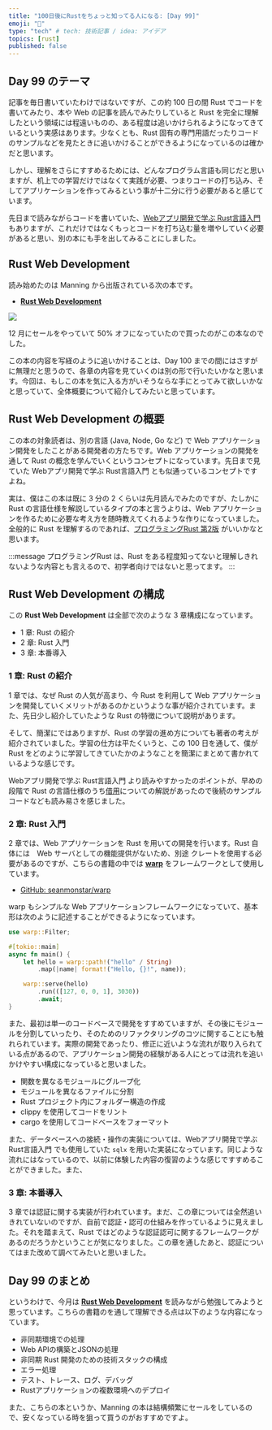 ```yaml
---
title: "100日後にRustをちょっと知ってる人になる: [Day 99]"
emoji: "🦀"
type: "tech" # tech: 技術記事 / idea: アイデア
topics: [rust]
published: false
---
```

## Day 99 のテーマ

記事を毎日書いていたわけではないですが、この約 100 日の間 Rust でコードを書いてみたり、本や Web の記事を読んでみたりしていると Rust を完全に理解したという領域には程遠いものの、ある程度は追いかけられるようになってきているという実感はあります。少なくとも、Rust 固有の専門用語だったりコードのサンプルなどを見たときに追いかけることができるようになっているのは確かだと思います。

しかし、理解をさらにすすめるためには、どんなプログラム言語も同じだと思いますが、机上での学習だけではなくて実践が必要、つまりコードの打ち込み、そしてアプリケーションを作ってみるという事が十二分に行う必要があると感じています。

先日まで読みながらコードを書いていた、[Webアプリ開発で学ぶ Rust言語入門](https://www.shuwasystem.co.jp/book/9784798067315.html)もありますが、これだけではなくもっとコードを打ち込む量を増やしていく必要があると思い、別の本にも手を出してみることにしました。

## Rust Web Development

読み始めたのは Manning から出版されている次の本です。

- **[Rust Web Development](https://www.manning.com/books/rust-web-development)**

![](https://storage.googleapis.com/zenn-user-upload/0f79db71a2cc-20230112.png)

12 月にセールをやっていて 50% オフになっていたので買ったのがこの本なのでした。

この本の内容を写経のように追いかけることは、Day 100 までの間にはさすがに無理だと思うので、各章の内容を見ていくのは別の形で行いたいかなと思います。今回は、もしこの本を気に入る方がいそうならな手にとってみて欲しいかなと思っていて、全体概要について紹介してみたいと思っています。

## Rust Web Development の概要

この本の対象読者は、別の言語 (Java, Node, Go など) で Web アプリケーション開発をしたことがある開発者の方たちです。Web アプリケーションの開発を通して Rust の概念を学んでいくというコンセプトになっています。先日まで見ていた Webアプリ開発で学ぶ Rust言語入門 とも似通っているコンセプトですよね。

実は、僕はこの本は既に 3 分の 2 くらいは先月読んでみたのですが、たしかに Rust の言語仕様を解説しているタイプの本と言うよりは、Web アプリケーションを作るために必要な考え方を随時教えてくれるような作りになっていました。全般的に Rust を理解するのであれば、[プログラミングRust 第2版](https://www.oreilly.co.jp/editors/archives/2021/12/1978_programming_rust_2e.html) がいいかなと思います。

:::message
プログラミングRust は、Rust をある程度知ってないと理解しきれないような内容とも言えるので、初学者向けではないと思ってます。
:::

## Rust Web Development の構成

この **Rust Web Development** は全部で次のような 3 章構成になっています。

- 1 章: Rust の紹介
- 2 章: Rust 入門
- 3 章: 本番導入

### 1 章: Rust の紹介

1 章では、なぜ Rust の人気が高まり、今 Rust を利用して Web アプリケーションを開発していくメリットがあるのかというような事が紹介されています。また、先日少し紹介していたような Rust の特徴について説明があります。

そして、簡潔にではありますが、Rust の学習の進め方についても著者の考えが紹介されていました。学習の仕方は平たくいうと、この 100 
日を通して、僕が Rust をどのように学習してきていたかのようなことを簡潔にまとめて書かれているような感じです。

Webアプリ開発で学ぶ Rust言語入門 より読みやすかったのポイントが、早めの段階で Rust の言語仕様のうち[借用](https://doc.rust-jp.rs/book-ja/ch04-02-references-and-borrowing.html)についての解説があったので後続のサンプルコードなども読み易さを感じました。

### 2 章: Rust 入門

2 章では、Web アプリケーションを Rust を用いての開発を行います。Rust 自体には　Web サーバとしての機能提供がないため、別途 クレートを使用する必要があるのですが、こちらの書籍の中では **[warp](https://docs.rs/warp/latest/warp/)** をフレームワークとして使用しています。

- [GitHub: seanmonstar/warp](https://github.com/seanmonstar/warp)

warp もシンプルな Web アプリケーションフレームワークになっていて、基本形は次のように記述することができるようになっています。

```rust
use warp::Filter;

#[tokio::main]
async fn main() {
    let hello = warp::path!("hello" / String)
        .map(|name| format!("Hello, {}!", name));

    warp::serve(hello)
        .run(([127, 0, 0, 1], 3030))
        .await;
}
```

また、最初は単一のコードベースで開発をすすめていますが、その後にモジュールを分割していったり、そのためのリファクタリングのコツに関することにも触れられています。実際の開発であったり、修正に近いような流れが取り入られている点があるので、アプリケーション開発の経験がある人にとっては流れを追いかけやすい構成になっていると思いました。

- 関数を異なるモジュールにグループ化
- モジュールを異なるファイルに分割
- Rust プロジェクト内にフォルダー構造の作成
- clippy を使用してコードをリント
- cargo を使用してコードベースをフォーマット

また、データベースへの接続・操作の実装については、Webアプリ開発で学ぶ Rust言語入門 でも使用していた `sqlx` を用いた実装になっています。同じような流れにはなっているので、以前に体験した内容の復習のような感じですすめることができました。また、

### 3 章: 本番導入

3 章では認証に関する実装が行われています。まだ、この章については全然追いきれていないのですが、自前で認証・認可の仕組みを作っているように見えました。それを踏まえて、Rust ではどのような認証認可に関するフレームワークがあるのだろうかということが気になりました。この章を通したあと、認証についてはまた改めて調べてみたいと思いました。

## Day 99 のまとめ

というわけで、今月は **[Rust Web Development](https://www.manning.com/books/rust-web-development)** を読みながら勉強してみようと思っています。こちらの書籍のを通して理解できる点は以下のような内容になっています。

- 非同期環境での処理
- Web APIの構築とJSONの処理
- 非同期 Rust 開発のための技術スタックの構成
- エラー処理
- テスト、トレース、ログ、デバッグ
- Rustアプリケーションの複数環境へのデプロイ

また、こちらの本というか、Manning の本は結構頻繁にセールをしているので、安くなっている時を狙って買うのがおすすめですよ。
